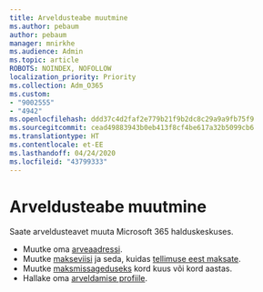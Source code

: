 ```yaml
---
title: Arveldusteabe muutmine
ms.author: pebaum
author: pebaum
manager: mnirkhe
ms.audience: Admin
ms.topic: article
ROBOTS: NOINDEX, NOFOLLOW
localization_priority: Priority
ms.collection: Adm_O365
ms.custom:
- "9002555"
- "4942"
ms.openlocfilehash: ddd37c4d2faf2e779b21f9b2dc8c29a9a9fb75f9
ms.sourcegitcommit: cead49883943b0eb413f8cf4be617a32b5099cb6
ms.translationtype: HT
ms.contentlocale: et-EE
ms.lasthandoff: 04/24/2020
ms.locfileid: "43799333"
---
```

# <a name="change-billing-information"></a>Arveldusteabe muutmine

Saate arveldusteavet muuta Microsoft 365 halduskeskuses. 

- Muutke oma [arveaadressi](https://docs.microsoft.com/microsoft-365/commerce/billing-and-payments/change-your-billing-addresses).
- Muutke [makseviisi](https://docs.microsoft.com/microsoft-365/commerce/billing-and-payments/add-update-or-remove-credit-card-or-bank-account) ja seda, kuidas [tellimuse eest maksate](https://docs.microsoft.com/microsoft-365/commerce/billing-and-payments/pay-for-your-subscription).
- Muutke [maksmissageduseks](https://docs.microsoft.com/microsoft-365/commerce/billing-and-payments/change-payment-frequency) kord kuus või kord aastas.
- Hallake oma [arveldamise profiile](https://docs.microsoft.com/microsoft-365/commerce/billing-and-payments/manage-billing-profiles).
